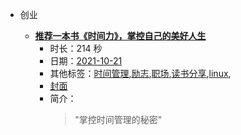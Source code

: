 - 创业

    - **[推荐一本书《时间力》，掌控自己的美好人生](https://www.bilibili.com/video/BV1nb4y1h7Ce)**
        - 时长：214 秒
        - 日期：[2021-10-21](../markmap/202110.html)
        - 其他标签：[时间管理](../markmap/时间管理.html),[励志](../markmap/励志.html),[职场](../markmap/职场.html),[读书分享](../markmap/读书分享.html),[linux](../markmap/linux.html),
        - [封面](http://i1.hdslb.com/bfs/archive/b01dc82edc3bc34148630976c58587427aab90fe.jpg)
        - 简介：
            > "掌控时间管理的秘密"


